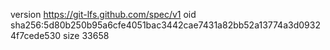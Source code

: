 version https://git-lfs.github.com/spec/v1
oid sha256:5d80b250b95a6cfe4051bac3442cae7431a82bb52a13774a3d09324f7cede530
size 33658
